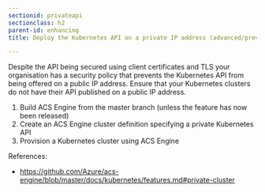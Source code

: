 ```yaml
---
sectionid: privateapi
sectionclass: h2
parent-id: enhancing
title: Deploy the Kubernetes API on a private IP address (advanced/preview)

---
```


Despite the API being secured using client certificates and TLS your organisation has a security policy that prevents the Kubernetes API from being offered on a public IP address. Ensure that your Kubernetes clusters do not have their API published on a public IP address.
 
1. Build ACS Engine from the master branch (unless the feature has now been released)
2. Create an ACS Engine cluster definition specifying a private Kubernetes API
3. Provision a Kubernetes cluster using ACS Engine

References:
- <https://github.com/Azure/acs-engine/blob/master/docs/kubernetes/features.md#private-cluster>